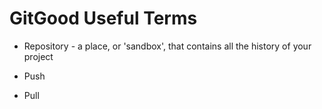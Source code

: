 # GitGood Useful Terms

- Repository - a place, or 'sandbox', that contains all the history of your project

- Push
- Pull